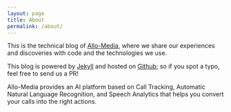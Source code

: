 ```yaml
---
layout: page
title: About
permalink: /about/
---
```



This is the technical blog of [Allo-Media], where we share our experiences and
discoveries with code and the technologies we use.

This blog is powered by [Jekyll] and hosted on [Github]; so if you spot a typo,
feel free to send us a PR!

Allo-Media provides an AI platform based on Call Tracking, Automatic Natural
Language Recognition, and Speech Analytics that helps you convert your calls
into the right actions.

[Allo-Media]: https://www.allo-media.net/
[Github]: https://github.com/allo-media/tech-blog
[Jekyll]: https://jekyllrb.com/
